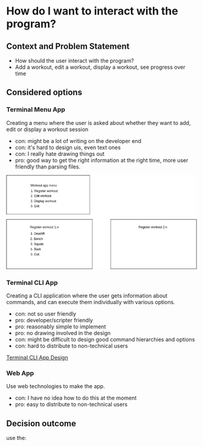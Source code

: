 # How do I want to interact with the program?

## Context and Problem Statement

- How should the user interact with the program?
- Add a workout, edit a workout, display a workout, see progress over time  

## Considered options

### Terminal Menu App

Creating a menu where the user is asked about whether they want to add, edit or display a workout session

- con: might be a lot of writing on the developer end
- con: it's hard to design uis, even text ones
- con: I really hate drawing things out
- pro: good way to get the right information at the right time, more user friendly than parsing files.

![terminal](0002-user-interaction.terminal.drawio.png)

### Terminal CLI App

Creating a CLI application where the user gets information about commands, and can execute them individually with various options.

- con: not so user friendly
- pro: developer/scripter friendly
- pro: reasonably simple to implement
- pro: no drawing involved in the design
- con: might be difficult to design good command hierarchies and options
- con: hard to distribute to non-technical users

[Terminal CLI App Design](./0002-user-interaction.terminal-cli.md)

### Web App

Use web technologies to make the app.

- con: I have no idea how to do this at the moment
- pro: easy to distribute to non-technical users

## Decision outcome

use the:


